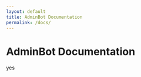 ```yaml
---
layout: default
title: AdminBot Documentation
permalink: /docs/
---
```

# AdminBot Documentation
yes
